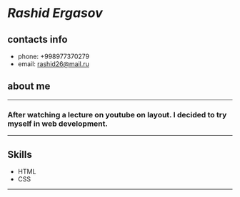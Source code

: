 # *Rashid Ergasov*
## contacts info
* phone: +998977370279
* email: rashid26@mail.ru
## about me
---
### After watching a lecture on youtube on layout. I decided to try myself in web development.
---
## Skills
* HTML
* CSS
---
